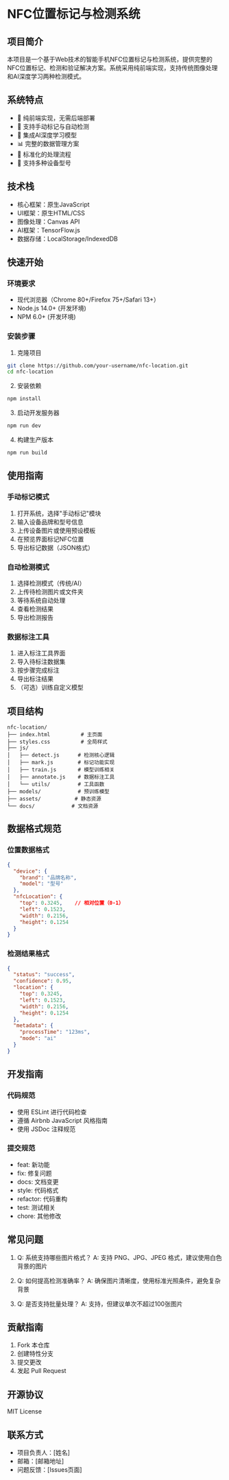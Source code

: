 # NFC位置标记与检测系统

## 项目简介

本项目是一个基于Web技术的智能手机NFC位置标记与检测系统，提供完整的NFC位置标记、检测和验证解决方案。系统采用纯前端实现，支持传统图像处理和AI深度学习两种检测模式。

## 系统特点

- 🚀 纯前端实现，无需后端部署
- 🎯 支持手动标记与自动检测
- 🤖 集成AI深度学习模型
- 📊 完整的数据管理方案
- 🔄 标准化的处理流程
- 📱 支持多种设备型号

## 技术栈

- 核心框架：原生JavaScript
- UI框架：原生HTML/CSS
- 图像处理：Canvas API
- AI框架：TensorFlow.js
- 数据存储：LocalStorage/IndexedDB

## 快速开始

### 环境要求

- 现代浏览器（Chrome 80+/Firefox 75+/Safari 13+）
- Node.js 14.0+ (开发环境)
- NPM 6.0+ (开发环境)

### 安装步骤

1. 克隆项目
```bash
git clone https://github.com/your-username/nfc-location.git
cd nfc-location
```

2. 安装依赖
```bash
npm install
```

3. 启动开发服务器
```bash
npm run dev
```

4. 构建生产版本
```bash
npm run build
```

## 使用指南

### 手动标记模式

1. 打开系统，选择"手动标记"模块
2. 输入设备品牌和型号信息
3. 上传设备图片或使用预设模板
4. 在预览界面标记NFC位置
5. 导出标记数据（JSON格式）

### 自动检测模式

1. 选择检测模式（传统/AI）
2. 上传待检测图片或文件夹
3. 等待系统自动处理
4. 查看检测结果
5. 导出检测报告

### 数据标注工具

1. 进入标注工具界面
2. 导入待标注数据集
3. 按步骤完成标注
4. 导出标注结果
5. （可选）训练自定义模型

## 项目结构

```
nfc-location/
├── index.html          # 主页面
├── styles.css          # 全局样式
├── js/
│   ├── detect.js      # 检测核心逻辑
│   ├── mark.js        # 标记功能实现
│   ├── train.js       # 模型训练相关
│   ├── annotate.js    # 数据标注工具
│   └── utils/         # 工具函数
├── models/            # 预训练模型
├── assets/           # 静态资源
└── docs/            # 文档资源
```

## 数据格式规范

### 位置数据格式

```json
{
  "device": {
    "brand": "品牌名称",
    "model": "型号"
  },
  "nfcLocation": {
    "top": 0.3245,    // 相对位置（0-1）
    "left": 0.1523,
    "width": 0.2156,
    "height": 0.1254
  }
}
```

### 检测结果格式

```json
{
  "status": "success",
  "confidence": 0.95,
  "location": {
    "top": 0.3245,
    "left": 0.1523,
    "width": 0.2156,
    "height": 0.1254
  },
  "metadata": {
    "processTime": "123ms",
    "mode": "ai"
  }
}
```

## 开发指南

### 代码规范

- 使用 ESLint 进行代码检查
- 遵循 Airbnb JavaScript 风格指南
- 使用 JSDoc 注释规范

### 提交规范

- feat: 新功能
- fix: 修复问题
- docs: 文档变更
- style: 代码格式
- refactor: 代码重构
- test: 测试相关
- chore: 其他修改

## 常见问题

1. Q: 系统支持哪些图片格式？
   A: 支持 PNG、JPG、JPEG 格式，建议使用白色背景的图片

2. Q: 如何提高检测准确率？
   A: 确保图片清晰度，使用标准光照条件，避免复杂背景

3. Q: 是否支持批量处理？
   A: 支持，但建议单次不超过100张图片

## 贡献指南

1. Fork 本仓库
2. 创建特性分支
3. 提交更改
4. 发起 Pull Request

## 开源协议

MIT License

## 联系方式

- 项目负责人：[姓名]
- 邮箱：[邮箱地址]
- 问题反馈：[Issues页面] 